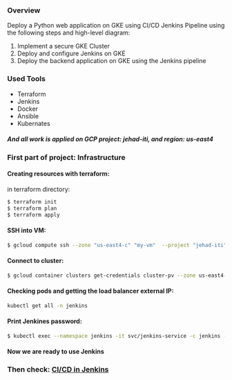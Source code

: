 ### Overview
Deploy a Python web application on GKE using CI/CD Jenkins Pipeline using the following steps and high-level diagram:

1. Implement a secure GKE Cluster
2. Deploy and configure Jenkins on GKE
3. Deploy the backend application on GKE using the Jenkins pipeline


### Used Tools
 - Terraform
 - Jenkins
 - Docker
 - Ansible
 - Kubernates

<!-- ![home_Page Image](./images/terraform.png)
![home_Page Image](./images/docker.png)
![home_Page Image](./images/ansible.png)
![home_Page Image](./images/jenkins.png)
![home_Page Image](./images/kubernetes.png) -->
##### And all work is applied on GCP project: jehad-iti, and region: us-east4

<!-- ![home_Page Image](./images/GCP.png =150x150) -->
<!-- 
### This project devided int two parts:
 ##### - First: Infrastructure
 ##### - Second: App -->

### First part of project: Infrastructure

#### Creating resources with terraform:
in terraform directory:
```bash
$ terraform init
$ terraform plan
$ terraform apply
```
#### SSH into VM:
```bash
$ gcloud compute ssh --zone "us-east4-c" "my-vm"  --project "jehad-iti"
```

#### Connect to cluster:
```bash
$ gcloud container clusters get-credentials cluster-pv --zone us-east4-c --project jehad-iti
```

#### Checking pods and getting the load balancer external IP:
```bash
kubectl get all -n jenkins
```

#### Print Jenkines password:
```bash
$ kubectl exec --namespace jenkins -it svc/jenkins-service -c jenkins -- /bin/cat /var/jenkins_home/secrets/initialAdminPassword && echo
```
#### Now we are ready to use Jenkins

### Then check: <a href="https://github.com/jehad215/Jehad-app.git" target="_blank">CI/CD in Jenkins</a>
